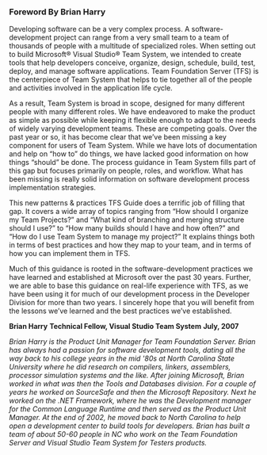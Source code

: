 ### Foreword By Brian Harry

Developing   software can be a very complex process. A software-development project can range from a very small team to a team of thousands of people with a multitude of specialized roles. When setting out to build Microsoft® Visual Studio®   Team System, we intended to create tools that help developers conceive, organize, design, schedule, build, test, deploy, and manage software applications. Team Foundation Server (TFS) is the centerpiece of Team System that helps to tie together all of the people and activities involved in the application life cycle.

As a result, Team System is broad in scope, designed for many different people with many different roles. We have endeavored to make the product as simple as possible while keeping it flexible enough to adapt to the needs of widely varying development teams. These are competing goals. Over the past year or so, it has become clear that we’ve been missing a key component for users of Team System. While we have lots of documentation and help on “how to” do things, we have lacked good information on how things “should” be done. The process guidance in Team System fills part of this gap but focuses primarily on people, roles, and workflow. What has been missing is really solid information on software development process implementation strategies.

This new patterns & practices   TFS Guide does a terrific job of filling that gap. It covers a wide array of topics ranging from “How should I organize my Team Projects?” and “What kind of branching and merging structure should I use?” to “How many builds should I have and how often?” and “How do I use Team System to manage my project?” It explains things both in terms of best practices and how they map to your team, and in terms of how you can implement them in TFS.

Much of this guidance is rooted in the software-development practices we have learned and established at Microsoft over the past 30 years. Further, we are able to base this guidance on real-life experience with TFS, as we have been using it for much of our development process in the Developer Division for more than two years. I sincerely hope that you will benefit from the lessons we’ve learned and the best practices we’ve established.
  

**Brian Harry**
**Technical Fellow, Visual Studio Team System**
**July, 2007**

_Brian Harry is the Product Unit Manager for Team Foundation Server. Brian has always had a passion for software development tools, dating all the way back to his college years in the mid '80s at North Carolina State University where he did research on compilers, linkers, assemblers, processor simulation systems and the like. After joining Microsoft, Brian worked in what was then the Tools and Databases division. For a couple of years he worked on SourceSafe and then the Microsoft Repository. Next he worked on the .NET Framework, where he was the Development manager for the Common Language Runtime and then served as the Product Unit Manager. At the end of 2002, he moved back to North Carolina to help open a development center to build tools for developers. Brian has built a team of about 50-60 people in NC who work on the Team Foundation Server and Visual Studio Team System for Testers products._